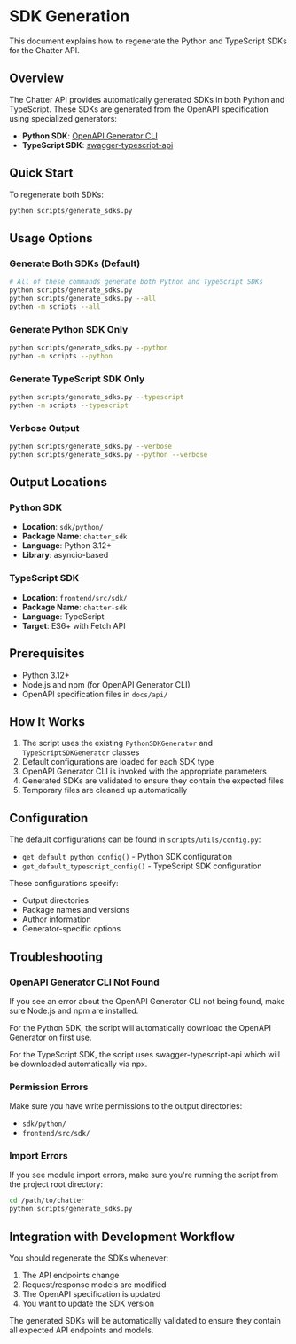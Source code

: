 # SDK Generation

This document explains how to regenerate the Python and TypeScript SDKs for the Chatter API.

## Overview

The Chatter API provides automatically generated SDKs in both Python and TypeScript. These SDKs are generated from the OpenAPI specification using specialized generators:
- **Python SDK**: [OpenAPI Generator CLI](https://openapi-generator.tech/)
- **TypeScript SDK**: [swagger-typescript-api](https://github.com/acacode/swagger-typescript-api)

## Quick Start

To regenerate both SDKs:

```bash
python scripts/generate_sdks.py
```

## Usage Options

### Generate Both SDKs (Default)
```bash
# All of these commands generate both Python and TypeScript SDKs
python scripts/generate_sdks.py
python scripts/generate_sdks.py --all
python -m scripts --all
```

### Generate Python SDK Only
```bash
python scripts/generate_sdks.py --python
python -m scripts --python
```

### Generate TypeScript SDK Only
```bash
python scripts/generate_sdks.py --typescript
python -m scripts --typescript
```

### Verbose Output
```bash
python scripts/generate_sdks.py --verbose
python scripts/generate_sdks.py --python --verbose
```

## Output Locations

### Python SDK
- **Location**: `sdk/python/`
- **Package Name**: `chatter_sdk`
- **Language**: Python 3.12+
- **Library**: asyncio-based

### TypeScript SDK
- **Location**: `frontend/src/sdk/`
- **Package Name**: `chatter-sdk`
- **Language**: TypeScript
- **Target**: ES6+ with Fetch API

## Prerequisites

- Python 3.12+
- Node.js and npm (for OpenAPI Generator CLI)
- OpenAPI specification files in `docs/api/`

## How It Works

1. The script uses the existing `PythonSDKGenerator` and `TypeScriptSDKGenerator` classes
2. Default configurations are loaded for each SDK type
3. OpenAPI Generator CLI is invoked with the appropriate parameters
4. Generated SDKs are validated to ensure they contain the expected files
5. Temporary files are cleaned up automatically

## Configuration

The default configurations can be found in `scripts/utils/config.py`:

- `get_default_python_config()` - Python SDK configuration
- `get_default_typescript_config()` - TypeScript SDK configuration

These configurations specify:
- Output directories
- Package names and versions
- Author information
- Generator-specific options

## Troubleshooting

### OpenAPI Generator CLI Not Found
If you see an error about the OpenAPI Generator CLI not being found, make sure Node.js and npm are installed. 

For the Python SDK, the script will automatically download the OpenAPI Generator on first use.

For the TypeScript SDK, the script uses swagger-typescript-api which will be downloaded automatically via npx.

### Permission Errors
Make sure you have write permissions to the output directories:
- `sdk/python/`
- `frontend/src/sdk/`

### Import Errors
If you see module import errors, make sure you're running the script from the project root directory:

```bash
cd /path/to/chatter
python scripts/generate_sdks.py
```

## Integration with Development Workflow

You should regenerate the SDKs whenever:
1. The API endpoints change
2. Request/response models are modified
3. The OpenAPI specification is updated
4. You want to update the SDK version

The generated SDKs will be automatically validated to ensure they contain all expected API endpoints and models.